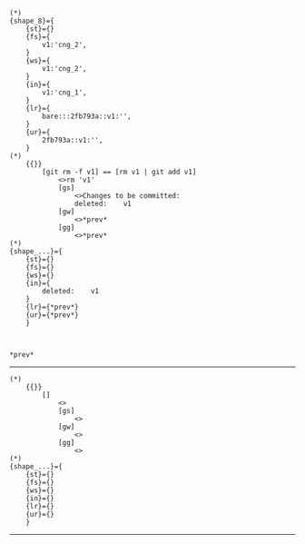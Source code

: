     (*)            
    {shape_8}={
        {st}={}
        {fs}={
            v1:'cng_2',
        }
        {ws}={
            v1:'cng_2',
        }
        {in}={
            v1:'cng_1',
        }
        {lr}={
            bare:::2fb793a::v1:'',
        }
        {ur}={
            2fb793a::v1:'',
        }
    (*)
        {{}}
            [git rm -f v1] == [rm v1 | git add v1]
                <>rm 'v1'
                [gs]
                    <>Changes to be committed:
                    deleted:    v1
                [gw]
                    <>*prev*
                [gg]
                    <>*prev*
    (*)            
    {shape_...}={
        {st}={}
        {fs}={}
        {ws}={}
        {in}={
            deleted:    v1
        }
        {lr}={*prev*}
        {ur}={*prev*}
        }

    

    *prev*
-------------------------------
    (*)
        {{}}
            []
                <>
                [gs]
                    <>
                [gw]
                    <>
                [gg]
                    <>
    (*)            
    {shape_...}={
        {st}={}
        {fs}={}
        {ws}={}
        {in}={}
        {lr}={}
        {ur}={}
        }
-------------------------------
